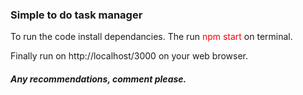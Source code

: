 <h3>Simple to do task manager</h3>

<p>To run the code install dependancies. The run <span style ='color:red'>npm start</span> on terminal.</p>
<p>Finally run on http://localhost/3000 on your web browser.</p>

<h5>Any recommendations, comment please.</h5>
